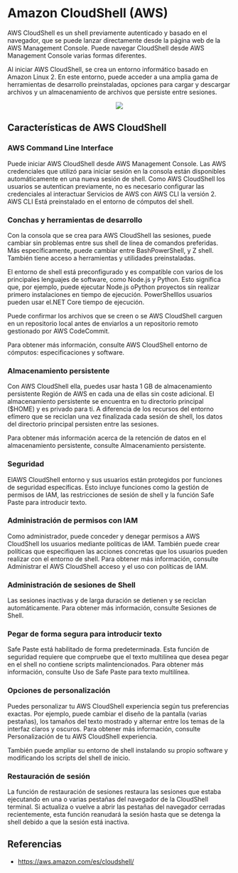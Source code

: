 # Amazon CloudShell (AWS)

AWS CloudShell es un shell previamente autenticado y basado en el navegador, que se puede lanzar directamente desde la página web de la AWS Management Console. Puede navegar CloudShell desde AWS Management Console varias formas diferentes. 

Al iniciar AWS CloudShell, se crea un entorno informático basado en Amazon Linux 2. En este entorno, puede acceder a una amplia gama de herramientas de desarrollo preinstaladas, opciones para cargar y descargar archivos y un almacenamiento de archivos que persiste entre sesiones.

<p align="center">
  <img src="https://github.com/dimasx010/knowledge/assets/105082657/b897123c-eda7-4b3c-8a07-32301e18dc4e">
</p>

## Características de AWS CloudShell

### AWS Command Line Interface

Puede iniciar AWS CloudShell desde AWS Management Console. Las AWS credenciales que utilizó para iniciar sesión en la consola están disponibles automáticamente en una nueva sesión de shell. Como AWS CloudShell los usuarios se autentican previamente, no es necesario configurar las credenciales al interactuar Servicios de AWS con AWS CLI la versión 2. AWS CLI Está preinstalado en el entorno de cómputos del shell.

### Conchas y herramientas de desarrollo

Con la consola que se crea para AWS CloudShell las sesiones, puede cambiar sin problemas entre sus shell de línea de comandos preferidas. Más específicamente, puede cambiar entre BashPowerShell, y Z shell. También tiene acceso a herramientas y utilidades preinstaladas.

El entorno de shell está preconfigurado y es compatible con varios de los principales lenguajes de software, como Node.js y Python. Esto significa que, por ejemplo, puede ejecutar Node.js oPython proyectos sin realizar primero instalaciones en tiempo de ejecución. PowerShelllos usuarios pueden usar el.NET Core tiempo de ejecución.

Puede confirmar los archivos que se creen o se AWS CloudShell carguen en un repositorio local antes de enviarlos a un repositorio remoto gestionado por AWS CodeCommit.

Para obtener más información, consulte AWS CloudShell entorno de cómputos: especificaciones y software.

### Almacenamiento persistente

Con AWS CloudShell ella, puedes usar hasta 1 GB de almacenamiento persistente Región de AWS en cada una de ellas sin coste adicional. El almacenamiento persistente se encuentra en tu directorio principal ($HOME) y es privado para ti. A diferencia de los recursos del entorno efímero que se reciclan una vez finalizada cada sesión de shell, los datos del directorio principal persisten entre las sesiones.

Para obtener más información acerca de la retención de datos en el almacenamiento persistente, consulte Almacenamiento persistente.

### Seguridad
ElAWS CloudShell entorno y sus usuarios están protegidos por funciones de seguridad específicas. Esto incluye funciones como la gestión de permisos de IAM, las restricciones de sesión de shell y la función Safe Paste para introducir texto.

### Administración de permisos con IAM

Como administrador, puede conceder y denegar permisos a AWS CloudShell los usuarios mediante políticas de IAM. También puede crear políticas que especifiquen las acciones concretas que los usuarios pueden realizar con el entorno de shell. Para obtener más información, consulte Administrar el AWS CloudShell acceso y el uso con políticas de IAM.

### Administración de sesiones de Shell

Las sesiones inactivas y de larga duración se detienen y se reciclan automáticamente. Para obtener más información, consulte Sesiones de Shell.

### Pegar de forma segura para introducir texto

Safe Paste está habilitado de forma predeterminada. Esta función de seguridad requiere que compruebe que el texto multilínea que desea pegar en el shell no contiene scripts malintencionados. Para obtener más información, consulte Uso de Safe Paste para texto multilínea.

### Opciones de personalización

Puedes personalizar tu AWS CloudShell experiencia según tus preferencias exactas. Por ejemplo, puede cambiar el diseño de la pantalla (varias pestañas), los tamaños del texto mostrado y alternar entre los temas de la interfaz claros y oscuros. Para obtener más información, consulte Personalización de tu AWS CloudShell experiencia.

También puede ampliar su entorno de shell instalando su propio software y modificando los scripts del shell de inicio.

### Restauración de sesión

La función de restauración de sesiones restaura las sesiones que estaba ejecutando en una o varias pestañas del navegador de la CloudShell terminal. Si actualiza o vuelve a abrir las pestañas del navegador cerradas recientemente, esta función reanudará la sesión hasta que se detenga la shell debido a que la sesión está inactiva.

## Referencias
- https://aws.amazon.com/es/cloudshell/